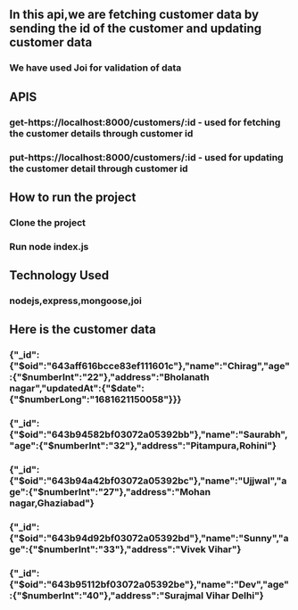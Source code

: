## In this api,we are fetching customer data by sending the id of the customer and updating customer data

### We have used Joi for validation of data 

## APIS

### get-https://localhost:8000/customers/:id             - used for fetching the customer details through customer id
### put-https://localhost:8000/customers/:id           - used for updating the customer detail through customer id

## How to run the project

### Clone the project
### Run node index.js

## Technology Used
### nodejs,express,mongoose,joi

## Here is the customer data

### {"_id":{"$oid":"643aff616bcce83ef111601c"},"name":"Chirag","age":{"$numberInt":"22"},"address":"Bholanath nagar","updatedAt":{"$date":{"$numberLong":"1681621150058"}}}

### {"_id":{"$oid":"643b94582bf03072a05392bb"},"name":"Saurabh","age":{"$numberInt":"32"},"address":"Pitampura,Rohini"}

### {"_id":{"$oid":"643b94a42bf03072a05392bc"},"name":"Ujjwal","age":{"$numberInt":"27"},"address":"Mohan nagar,Ghaziabad"}

### {"_id":{"$oid":"643b94d92bf03072a05392bd"},"name":"Sunny","age":{"$numberInt":"33"},"address":"Vivek Vihar"}

### {"_id":{"$oid":"643b95112bf03072a05392be"},"name":"Dev","age":{"$numberInt":"40"},"address":"Surajmal Vihar Delhi"}
